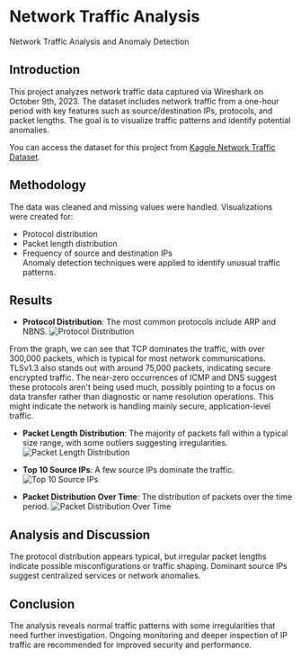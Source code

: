 # Network Traffic Analysis
Network Traffic Analysis and Anomaly Detection

## Introduction
This project analyzes network traffic data captured via Wireshark on October 9th, 2023. The dataset includes network traffic from a one-hour period with key features such as source/destination IPs, protocols, and packet lengths. The goal is to visualize traffic patterns and identify potential anomalies.

You can access the dataset for this project from [Kaggle Network Traffic Dataset](https://www.kaggle.com/datasets/ravikumargattu/network-traffic-dataset).

## Methodology
The data was cleaned and missing values were handled. Visualizations were created for:
- Protocol distribution
- Packet length distribution
- Frequency of source and destination IPs  
Anomaly detection techniques were applied to identify unusual traffic patterns.

## Results
- **Protocol Distribution**: The most common protocols include ARP and NBNS.
  ![Protocol Distribution](https://github.com/user-attachments/assets/b47561aa-f334-4acc-bd9b-63a948dae3fd)

From the graph, we can see that TCP dominates the traffic, with over 300,000 packets, which is typical for most network communications. TLSv1.3 also stands out with around 75,000 packets, indicating secure encrypted traffic. The near-zero occurrences of ICMP and DNS suggest these protocols aren't being used much, possibly pointing to a focus on data transfer rather than diagnostic or name resolution operations. This might indicate the network is handling mainly secure, application-level traffic.

- **Packet Length Distribution**: The majority of packets fall within a typical size range, with some outliers suggesting irregularities.
  ![Packet Length Distribution](https://github.com/user-attachments/assets/46fff15f-4da3-4765-903b-0a15cb23caa4)

- **Top 10 Source IPs**: A few source IPs dominate the traffic.
  ![Top 10 Source IPs](https://github.com/user-attachments/assets/1fc3ce3b-843b-4109-a929-5ae0709961be)

- **Packet Distribution Over Time**: The distribution of packets over the time period.
  ![Packet Distribution Over Time](https://github.com/user-attachments/assets/9e6db047-c8a6-4e0a-beb8-7967d86c8d5b)


## Analysis and Discussion
The protocol distribution appears typical, but irregular packet lengths indicate possible misconfigurations or traffic shaping. Dominant source IPs suggest centralized services or network anomalies.

## Conclusion
The analysis reveals normal traffic patterns with some irregularities that need further investigation. Ongoing monitoring and deeper inspection of IP traffic are recommended for improved security and performance.
